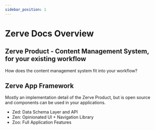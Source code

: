 ```yaml
---
sidebar_position: 1
---
```


# Zerve Docs Overview

## Zerve Product - Content Management System, for your existing workflow

How does the content management system fit into your workflow?

## Zerve App Framework

Mostly an implementation detail of the Zerve Product, but is open source and components can be used in your applications.

- Zed: Data Schema Layer and API
- Zen: Opinionated UI + Navigation Library
- Zoo: Full Application Features
